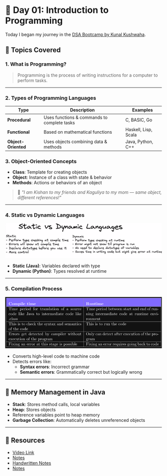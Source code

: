 # 📘 Day 01: Introduction to Programming

Today I began my journey in the [DSA Bootcamp by Kunal Kushwaha](https://github.com/kunal-kushwaha/DSA-Bootcamp-Java/).

## 🔧 Topics Covered

### 1. What is Programming?
> Programming is the process of writing instructions for a computer to perform tasks.

---

### 2. Types of Programming Languages

| Type | Description | Examples |
|------|-------------|----------|
| **Procedural** | Uses functions & commands to complete tasks | C, BASIC, Go |
| **Functional** | Based on mathematical functions | Haskell, Lisp, Scala |
| **Object-Oriented** | Uses objects combining data & methods | Java, Python, C++ |

### 3. Object-Oriented Concepts

- **Class**: Template for creating objects
- **Object**: Instance of a class with state & behavior
- **Methods**: Actions or behaviors of an object

> 🧠 _"I am Kishan to my friends and Kaguliya to my mom — same object, different references!"_

---

### 4. Static vs Dynamic Languages

![Static vs Dynamic](./assets/static-dynamic.png)

- **Static (Java)**: Variables declared with type
- **Dynamic (Python)**: Types resolved at runtime

---

### 5. Compilation Process

![Compilation](./assets/compile-runtime.png)

- Converts high-level code to machine code
- Detects errors like:
  - **Syntax errors**: Incorrect grammar
  - **Semantic errors**: Grammatically correct but logically wrong

---

## 🧠 Memory Management in Java

- **Stack**: Stores method calls, local variables
- **Heap**: Stores objects
- Reference variables point to heap memory
- **Garbage Collection**: Automatically deletes unreferenced objects

---

## 📂 Resources

- [Video Link](https://youtu.be/wn49bJOYAZM?si=foBaDbU2JKdd9yKU)
- [Notes](notes.md)
- [Handwritten Notes](Handwritten%20notes%20Introduction%20to%20Programming%20Languages.pdf)
- [Notes](Intro_to_Programming_Notes.pdf)

